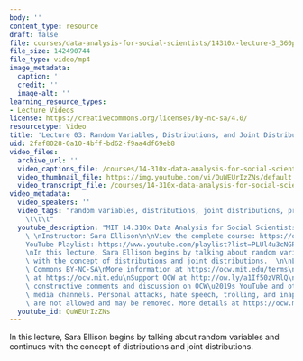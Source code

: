 ```yaml
---
body: ''
content_type: resource
draft: false
file: courses/data-analysis-for-social-scientists/14310x-lecture-3_360p_16_9.mp4
file_size: 142490744
file_type: video/mp4
image_metadata:
  caption: ''
  credit: ''
  image-alt: ''
learning_resource_types:
- Lecture Videos
license: https://creativecommons.org/licenses/by-nc-sa/4.0/
resourcetype: Video
title: 'Lecture 03: Random Variables, Distributions, and Joint Distributions'
uid: 2faf8028-0a10-4bff-bd62-f9aa4df69eb8
video_files:
  archive_url: ''
  video_captions_file: /courses/14-310x-data-analysis-for-social-scientists-spring-2023/1XOWEoe5f4ltgx97vK4ahOSgqvqwi2O7C_transcript.webvtt
  video_thumbnail_file: https://img.youtube.com/vi/QuWEUrIzZNs/default.jpg
  video_transcript_file: /courses/14-310x-data-analysis-for-social-scientists-spring-2023/1XOWEoe5f4ltgx97vK4ahOSgqvqwi2O7C_transcript.pdf
video_metadata:
  video_speakers: ''
  video_tags: "random variables, distributions, joint distributions, probability\t\
    \t\t\t"
  youtube_description: "MIT 14.310x Data Analysis for Social Scientists, Spring 2023\
    \ \nInstructor: Sara Ellison\n\nView the complete course: https://ocw.mit.edu/courses/14-310x-data-analysis-for-social-scientists-spring-2023\n\
    YouTube Playlist: https://www.youtube.com/playlist?list=PLUl4u3cNGP61ATaGTFcSp7bhogloD2wHP\n\
    \nIn this lecture, Sara Ellison begins by talking about random variables and continues\
    \ with the concept of distributions and joint distributions.  \n\nLicense: Creative\
    \ Commons BY-NC-SA\nMore information at https://ocw.mit.edu/terms\nMore courses\
    \ at https://ocw.mit.edu\nSupport OCW at http://ow.ly/a1If50zVRlQ\n\nWe encourage\
    \ constructive comments and discussion on OCW\u2019s YouTube and other social\
    \ media channels. Personal attacks, hate speech, trolling, and inappropriate comments\
    \ are not allowed and may be removed. More details at https://ocw.mit.edu/comments.\n"
  youtube_id: QuWEUrIzZNs
---
```

In this lecture, Sara Ellison begins by talking about random variables and continues with the concept of distributions and joint distributions.